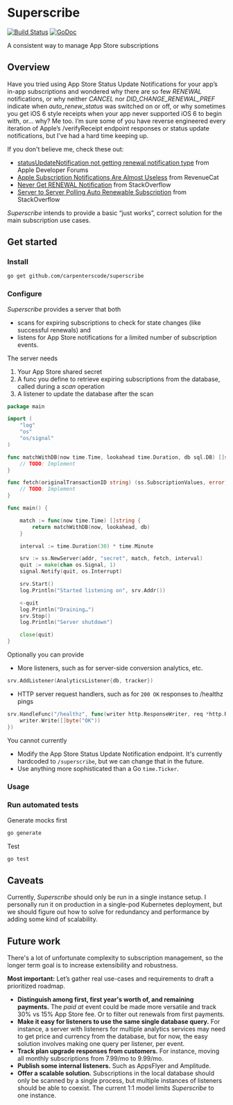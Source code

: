 # Superscribe

[![Build Status](https://travis-ci.org/carpenterscode/superscribe.svg?branch=master)](https://travis-ci.org/carpenterscode/superscribe)
[![GoDoc](https://godoc.org/github.com/carpenterscode/superscribe?status.svg)](https://godoc.org/github.com/carpenterscode/superscribe)

A consistent way to manage App Store subscriptions

## Overview

Have you tried using App Store Status Update Notifications for your app’s in-app subscriptions
and wondered why there are so few _RENEWAL_ notifications, or why neither _CANCEL_ nor
_DID_CHANGE_RENEWAL_PREF_ indicate when _auto_renew_status_ was switched on or off,
or why sometimes you get iOS 6 style receipts when your app never supported iOS 6 to begin with,
or… why? Me too. I’m sure some of you have reverse engineered every iteration of Apple’s
/verifyReceipt endpoint responses or status update notifications, but I’ve had a hard time keeping
up.

If you don't believe me, check these out:

- [statusUpdateNotification not getting renewal notification type](https://forums.developer.apple.com/message/283579#283579) from Apple Developer Forums
- [Apple Subscription Notifications Are Almost Useless](https://www.revenuecat.com/2018/09/24/apple-subscription-notifications-are-almost-useless) from RevenueCat
- [Never Get RENEWAL Notification](https://stackoverflow.com/q/48049771/5477264) from StackOverflow
- [Server to Server Polling Auto Renewable Subscription](https://stackoverflow.com/q/50947948/5477264) from StackOverflow

_Superscribe_ intends to provide a basic “just works”, correct solution for the main
subscription use cases.

## Get started

### Install

```sh
go get github.com/carpenterscode/superscribe
```

### Configure

_Superscribe_ provides a server that both

- scans for expiring subscriptions to check for state changes (like successful renewals) and
- listens for App Store notifications for a limited number of subscription events.

The server needs

1.  Your App Store shared secret
2.  A func you define to retrieve expiring subscriptions from the database, called during a _scan_
    operation
3.  A listener to update the database after the scan

```go
package main

import (
	"log"
	"os"
	"os/signal"
)

func matchWithDB(now time.Time, lookahead time.Duration, db sql.DB) []string {
	// TODO: Implement
}

func fetch(originalTransactionID string) (ss.SubscriptionValues, error) {
	// TODO: Implement
}

func main() {

	match := func(now time.Time) []string {
		return matchWithDB(now, lookahead, db)
	}

	interval := time.Duration(30) * time.Minute

	srv := ss.NewServer(addr, "secret", match, fetch, interval)
	quit := make(chan os.Signal, 1)
	signal.Notify(quit, os.Interrupt)

	srv.Start()
	log.Println("Started listening on", srv.Addr())

	<-quit
	log.Println("Draining…")
	srv.Stop()
	log.Println("Server shutdown")

	close(quit)
}
```

Optionally you can provide

- More listeners, such as for server-side conversion analytics, etc.

```go
srv.AddListener(AnalyticsListener{db, tracker})
```

- HTTP server request handlers, such as for `200 OK` responses to /healthz pings

```go
srv.HandleFunc("/healthz", func(writer http.ResponseWriter, req *http.Request) {
	writer.Write([]byte("OK"))
})
```

You cannot currently

- Modify the App Store Status Update Notification endpoint. It's currently hardcoded to
  `/superscribe`, but we can change that in the future.
- Use anything more sophisticated than a Go `time.Ticker`.

### Usage

### Run automated tests

Generate mocks first

```sh
go generate
```

Test

```sh
go test
```

## Caveats

Currently, _Superscribe_ should only be run in a single instance setup. I personally run it on
production in a single-pod Kubernetes deployment, but we should figure out how to solve for
redundancy and performance by adding some kind of scalability.

## Future work

There's a lot of unfortunate complexity to subscription management, so the longer term goal is to
increase extensibility and robustness.

**Most important:** Let’s gather real use-cases and requirements to draft a prioritized roadmap.

- **Distinguish among first, first year's worth of, and remaining payments.** The _paid at_ event
  could be made more versatile and track 30% vs 15% App Store fee. Or to filter out renewals from
  first payments.
- **Make it easy for listeners to use the same single database query.** For instance, a server with
  listeners for multiple analytics services may need to get price and currency from the database,
  but for now, the easy solution involves making one query per listener, per event.
- **Track plan upgrade responses from customers.** For instance, moving all monthly subscriptions
  from 7.99/mo to 9.99/mo.
- **Publish some internal listeners.** Such as AppsFlyer and Amplitude.
- **Offer a scalable solution.** Subscriptions in the local database should only be scanned by a
  single process, but multiple instances of listeners should be able to coexist. The current 1:1
  model limits _Superscribe_ to one instance.
